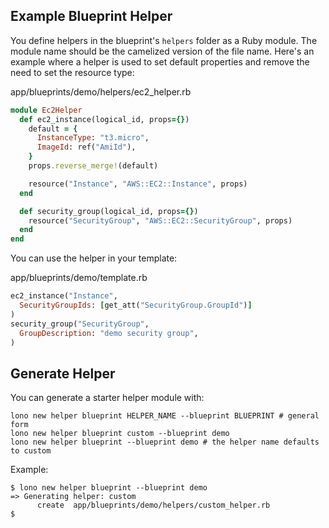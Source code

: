 ## Example Blueprint Helper

You define helpers in the blueprint's `helpers` folder as a Ruby module.  The module name should be the camelized version of the file name. Here's an example where a helper is used to set default properties and remove the need to set the resource type:

app/blueprints/demo/helpers/ec2_helper.rb

```ruby
module Ec2Helper
  def ec2_instance(logical_id, props={})
    default = {
      InstanceType: "t3.micro",
      ImageId: ref("AmiId"),
    }
    props.reverse_merge!(default)

    resource("Instance", "AWS::EC2::Instance", props)
  end

  def security_group(logical_id, props={})
    resource("SecurityGroup", "AWS::EC2::SecurityGroup", props)
  end
end
```

You can use the helper in your template:

app/blueprints/demo/template.rb

```ruby
ec2_instance("Instance",
  SecurityGroupIds: [get_att("SecurityGroup.GroupId")]
)
security_group("SecurityGroup",
  GroupDescription: "demo security group",
)
```

## Generate Helper

You can generate a starter helper module with:

    lono new helper blueprint HELPER_NAME --blueprint BLUEPRINT # general form
    lono new helper blueprint custom --blueprint demo
    lono new helper blueprint --blueprint demo # the helper name defaults to custom

Example:

    $ lono new helper blueprint --blueprint demo
    => Generating helper: custom
          create  app/blueprints/demo/helpers/custom_helper.rb
    $

